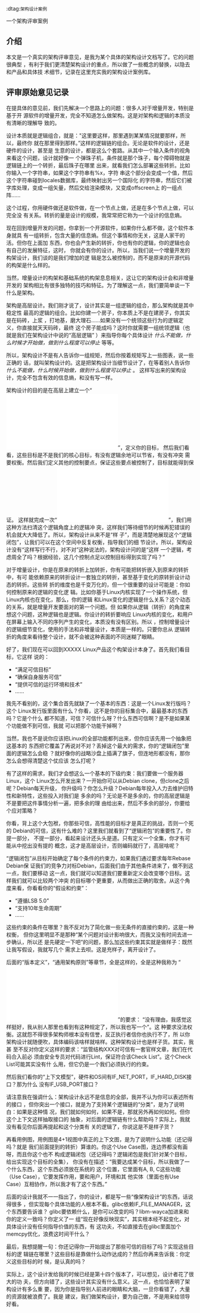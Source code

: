         
:dtag:`架构设计案例`

一个架构评审案例

## 介绍

本文是一个真实的架构评审意见，是我为某个具体的架构设计文档写了。它的问题很典型
，有利于我们更清楚架构设计的重点，所以做了一些概念的替换，以隐去和产品和具体技
术细节，记录在这里充实我的架构设计案例库。

## 评审原始意见记录
在提具体的意见前，我们先解决一个思路上的问题：很多人对于增量开发，特别是基于开
源软件的增量开发，完全不知道怎么做架构。这是对架构和逻辑的本质没有清晰的理解导
致的。

设计本质就是逻辑组合，就是："这里要这样，那里遇到某某情况就要那样，所以，最终你
就在那里得到那样。”这样的逻辑链的组合。无论是软件的设计，还是硬件的设计，甚至是
生意的设计，都是这么个套路。从其中一个输入条件的视角来看这个问题，设计就好像一
个弹珠子机，条件就是那个珠子，每个障碍物就是逻辑链上的一个转折，最后珠子在哪里
出来，就看我们怎么部署这些转折。比如你输入一个字符串，如果这个字符串有%x，字符
串这个部分会变成一个值，然后这个字符串碰到locales数据库，最终映射出另一个国际化
的字符串，然后它们被字库处理，变成一组矢量，然后交给渲染模块，又变成offscreen上
的一组点阵……

这个过程，你用硬件做还是软件做，在一个节点上做，还是在多个节点上做，可以完全没
有关系。转折的量是设计的规模，我常常把它称为一个设计的信息熵。

现在回到增量开发的问题，你拿到一个开源软件，如果你什么都不做，这个软件本身就具
有一组转折，包含大量的信息熵。但这个事情和你无关，这是人家干的活。但你在上面加
东西，你也会产生新的转折，你也有你的逻辑，你的逻辑也会有自己的发展特征，这时，
你就会有你的设计。所以，当我们说一个增量开发的构架设计，我们谈的是我们增加的逻
辑是怎么被控制的，而不是原来的开源代码的构架是什么样的。

当然，增量设计的构架和基础系统的构架息息相关，这让它的架构设计会和非增量开发的
架构相比有很多独特的技巧和特征。为了理解这一点，我们要简单谈一下什么是架构。

架构是高层设计。我们刚才说了，设计其实是一组逻辑的组合，那么架构就是其中稳定性
最高的逻辑的组合。比如你建一个房子，你本质上不是在建房子，你其实是在码砖，上浆
，打地基，磨大理石……如果没有一个统领这些行为的逻辑定义，你直接就天天码砖，最终
这个房子能成吗？这时你就需要一组统领逻辑（也就是我们在架构设计中说的“高层逻辑”
）来指导你每个具体设计 *什么不能做，什么时候才开始做，做到什么程度可以停止*
等等。

所以，架构设计不是有人告诉你一组规矩，然后你按着规矩写上一些图表，说一些正确的
话，就叫架构设计的。这是把架构设计当细节设计了，在等着别人告诉你
*什么不能做，什么时候开始做，做到什么程度可以停止* 。
这样写出来的架构设计，完全不包含有效的信息熵，和没有写一样。

架构设计的目的是在高层上建立一个“![](逻辑闭包<逻辑闭包>.md)”，定义你的目标，
然后我们看看，这些目标是不是我们的核心目标，有没有逻辑余地可以节省，有没有冲突
需要权衡。然后我们定义其他的控制要点，保证这些要点被控制了，目标就能得到保证。
这样就完成一次“![](综合<综合>.md)”，我们用这种方法扫清这个逻辑角度上的逻辑冲
突，这样我们等待细节的时候再犯错误的机会就大大降低了。所以，架构设计从来不是“样
子”，而是清楚地展现这个“逻辑闭包”，让我们可以在这个空间中反复权衡，指导我们的细
节设计。所以，架构设计没有“这样写行不行，对不对”这种说法的，架构设计问的是“这样
一个逻辑，考虑周全了吗？根据经验，这几个控制点足以控制目标得到实现了吗？”

对于增量设计，你是在原来的转折上加转折，你有可能把转折嵌入到原来的转折中，有可
能依赖原来的转折设计一套独立的转折，甚至基于变化的原转折设计动态的转折。这些转
折的维度也是千变万化的，但一个很重要的设计可能是：你如何控制原来的逻辑的变化逻
辑。比如你基于Linux内核实现了一个操作系统，但Linux内核也在变化，那么，你的逻辑
和Linux变化的逻辑是什么关系？这个动态的关系，就是增量开发要面对的第一个问题。但
如果你从逻辑（转折）的角度来想这个问题，这种逻辑也是逻辑。你设计的转折要响应
Linux内核的变化，和用户在屏幕上输入不同的序列产生的变化，本质没有没有区别。所以
，控制增量设计的逻辑细节变化，使用的手法和非增量设计，本质是一样的。只要你总从
逻辑转折的角度来看待整个设计，就不会被这种表面的不同迷糊了眼睛。

好了，我们现在可以回到XXXXX Linux产品这个构架设计本身了。首先我们看目标，它这样
说的：

* “满足可信目标”
* “确保自身服务可信”
* “提供可信的运行环境和技术”
* ……

我先不看别的，这个集合首先就缺了一个基本的东西：这是一个Linux发行版吗？这个
Linux发行版里面有什么？你看，这不是你的目标集合中，最最基本的东西吗？它是个什么
都不知道，可信？可信什么呀？什么东西可信啊？是不是如果某个功能做不到可信，我就
可以把那个功能干掉啊？

当然，我也不是说你应该把Linux的全部功能都列出来，但你应该先用一个抽象把这基本的
东西把它覆盖了再说对不对？丢掉这个最大的需求，你的“逻辑闭包”里面的逻辑怎么会稳
？就好像你的战略沙盘上插满了旗子，但连地形都没有，那你怎么会想得清楚这个仗应该
怎么打呢？

有了这样的需求，我们才会想这么一个基本的下级约束：我们要做一个服务器Linux，这个
Linux怎么开发出来？一开始你可以从Debian clone，但clone之后呢？Debian每天升级，
你升级吗？你怎么升级？Debian每年投入人力去维护旧特性和新特性，这些投入对我们是
多余的吗？无论是不是多余的，你的高层逻辑是不是要把这件事情分析一遍，把多余的理
由给出来，然后不多余的部分，你要给个应对策略？

你看，背上这个大包袱，你那些可信，高性能的目标才是真正的挑战，否则一个死的
Debian的可信，这有什么难的？这里我们就看到了“逻辑闭包”的重要性了。你提一部分，
不提一部分，看起来设计还头头是道。只有定义一个全集，你才有可能从中挖出没有提的
概念，这才是高层设计，否则编码就行了，高层啥呢？

“逻辑闭包”从目标开始确定了每个条件的约束力，如果我们通过要求每年Rebase Debian保
证我们的竞争力对标Debian，后面我们由于其他条件进来了，做不到这一点，我们要移动
这一点，我们就可以知道我们要重新定义会改变哪个目标。这样我们就可以比较两个冲突
的目标哪个更重要，从而做出正确的取舍。从这个角度来看，你看看你的“假设和约束”：

* “遵循LSB 5.0”
* “支持10年生命周期”
* ……

这些约束的条件在哪里？我不反对为了简化做一些无条件的直接约束的，这是一种权衡，
但你这里明显不是那种“某个问题对设计影响很大，而我又没有时间去进一步确认，所以还
是先硬定一下吧”的问题，那么加这些约束其实就是做样子：既然让我写假设，我就写几个
需求上去呗。这是充样子，离开设计了。

后面的“版本定义”，“通用架构原则”等章节，全是这样的，全是这种我称为
“![](铁锁横江<三个锦囊>.md)”的要求：
“没有理由，我感觉这样挺好，我从别人那里也看到有这种规定了，所以我也写一个”。这
种要求没法权衡。这就怨不得很多架构师根本没有信誉，反正执行者信你也执行不了，所
以你架构设计就随便吹，具体编码该啥样就啥样。这种架构设计也是样子货。其实，我甚
至不反对你定义这样的要求：“监管结构XXX对可信有一套官样文章，我们在代码合入前必
须由安全专员对代码进行Lint，保证符合该Check List”。这个Check List可能其实没有什
么用，但它仍是一个我们必须执行的约束。

然后我们看你的“上下文模型”，硬件和OS间有IF_NET_PORT，IF_HARD_DISK接口？那为什么
没有IF_USB_PORT接口？

请注意我在强调什么：架构设计永远不是信息的全部，我并不认为你可以表述所有的接口
，但你突出一个接口，就是为了支持某个逻辑链的“分类”，是为了说明白：如果是这种情
况，我们就如何如何，如果不是，那就另外再如何如何。但你这个上下文这样抽取接口的
抽象，对后面的逻辑链有什么帮助吗？实际上，我就没有看见你后面再提起和这个分类有
关的逻辑了，你说这是不是样子货？

再看用例图，用例图是4+1视图中真正的上下文图，是为了说明什么功能（还记得吗？就是
我们前面提到的转折）算谁的。你这个Use Case图，连边界都没有画呀，而且你这个也不
构成逻辑闭包（还记得吗？逻辑闭包是我们针对某个目标，给出实现这个目标的全集），
你没有在描述：“我要达成某个目标，所以我做了一个什么东西，这个东西必须放在系统的
这个位置，它里面有A, B, C这些功能（Use Case），它要发挥作用，要和用户，环境和其
他实体（里面也有Use Case）互相协作，所以我才有了这个东西。”

后面的设计我就不一一指出了，你的设计，都是写一些“像架构设计”的东西，话说得很多
，但实现每个具体功能的人根本不看。glibc依赖IF_FILE_MANAGER，这个东西要告诉谁？
glibc要依赖什么，是你可以改变的吗？libm-wayca加进来和你的定义一致吗？你定义了一
组“现在好像反映现实”，其实根本经不起变化，对具体设计没有任何指导价值的东西，有
这功夫，不如直接去在glibc里面加个memcpy优化，浪费这时间干什么？

最后，我想提醒一句：你还记得你一开始提出了那些可信的目标了吗？实现这些目标的逻
辑链在哪里？这些目标是靠做什么动作达成的？然后你再来告诉我：你定义这些目标的时
候，是认真的吗？

实际上，这个设计发给我的时候已经是第十四个版本了，可以想见，设计者花了很大的功
夫，但方向错了，这些设计其实没有什么意义。这一点，也恰恰表明了架构设计有多么重
要，因为你是指导别人前进的眼睛和大脑，一旦你看错了，大量的资源就被浪费了。我是
建议，我们做架构设计，要为自己做，不是用来给领导好看。
